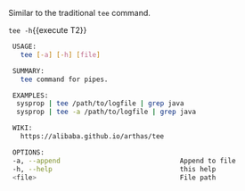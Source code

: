
Similar to the traditional `tee` command.

`tee -h`{{execute T2}}

```bash
 USAGE:
   tee [-a] [-h] [file]

 SUMMARY:
   tee command for pipes.

 EXAMPLES:
  sysprop | tee /path/to/logfile | grep java
  sysprop | tee -a /path/to/logfile | grep java

 WIKI:
   https://alibaba.github.io/arthas/tee

 OPTIONS:
 -a, --append                              Append to file
 -h, --help                                this help
 <file>                                    File path
```
